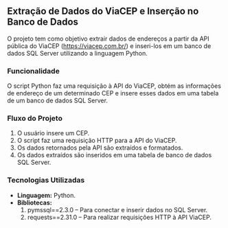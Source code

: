 ## Extração de Dados do ViaCEP e Inserção no Banco de Dados

O projeto tem como objetivo extrair dados de endereços a partir da API pública do ViaCEP (https://viacep.com.br/) e inseri-los em um banco de dados SQL Server utilizando a linguagem Python.

 
### Funcionalidade

O script Python faz uma requisição à API do ViaCEP, obtém as informações de endereço de um determinado CEP e insere esses dados em uma tabela de um banco de dados SQL Server.

### Fluxo do Projeto
1. O usuário insere um CEP.
2. O script faz uma requisição HTTP para a API do ViaCEP.
3. Os dados retornados pela API são extraídos e formatados.
4. Os dados extraídos são inseridos em uma tabela de banco de dados SQL Server.

### Tecnologias Utilizadas
- <strong>Linguagem:</strong> Python.
- <strong>Bibliotecas:</strong>
  1. pymssql==2.3.0 – Para conectar e inserir dados no SQL Server.
  2. requests==2.31.0 – Para realizar requisições HTTP à API ViaCEP.
